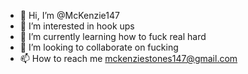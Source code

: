 - 👋 Hi, I’m @McKenzie147
- 👀 I’m interested in hook ups 
- 🌱 I’m currently learning how to fuck real hard
- 💞️ I’m looking to collaborate on fucking
- 📫 How to reach me mckenziestones147@gmail.com

<!---
McKenzie147/McKenzie147 is a ✨ special ✨ repository because its `README.md` (this file) appears on your GitHub profile.
You can click the Preview link to take a look at your changes.
--->
